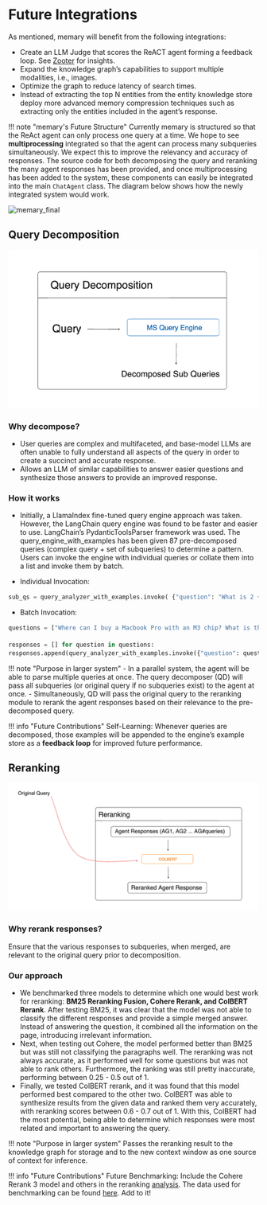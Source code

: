 # Future Integrations 

As mentioned, memary will benefit from the following integrations:

- Create an LLM Judge that scores the ReACT agent forming a feedback loop. See [Zooter](https://arxiv.org/abs/2311.08692) for insights.
- Expand the knowledge graph’s capabilities to support multiple modalities, i.e., images.
- Optimize the graph to reduce latency of search times.
- Instead of extracting the top N entities from the entity knowledge store deploy more advanced memory compression techniques such as extracting only the entities included in the agent’s response.

!!! note "memary's Future Structure" 
    Currently memary is structured so that the ReAct agent can only process one query at a time. We hope to see **multiprocessing** integrated so that the agent can process many subqueries simultaneously. We expect this to improve the relevancy and accuracy of responses. The source code for both decomposing the query and reranking the many agent responses has been provided, and once multiprocessing has been added to the system, these components can easily be integrated into the main `ChatAgent` class. The diagram below shows how the newly integrated system would work.

![memary_final](https://github.com/kingjulio8238/memary/blob/main/diagrams/final.png?raw=true) 

## Query Decomposition 
![QD](https://github.com/kingjulio8238/memary/blob/main/diagrams/query_decomposition.png?raw=true) 

### Why decompose? 
- User queries are complex and multifaceted, and base-model LLMs are often unable to fully understand all aspects of the query in order to create a succinct and accurate response.
- Allows an LLM of similar capabilities to answer easier questions and synthesize those answers to provide an improved response.

### How it works 
- Initially, a LlamaIndex fine-tuned query engine approach was taken. However, the LangChain query engine was found to be faster and easier to use. LangChain’s PydanticToolsParser framework was used. The query_engine_with_examples has been given 87 pre-decomposed queries (complex query + set of subqueries) to determine a pattern. Users can invoke the engine with individual queries or collate them into a list and invoke them by batch.

- Individual Invocation: 
``` py title="Individual decomposition" 
sub_qs = query_analyzer_with_examples.invoke( {"question": "What is 2 + 2? Why is it not 3?"} )
```

- Batch Invocation:
``` py title="Batch decomposition" 
questions = ["Where can I buy a Macbook Pro with an M3 chip? What is the difference to the M2 chip? How much more expensive is  the M3?", "How can I buy tickets to the upcoming NBA game? What is the price of lower bowl seats versus nosebleeds? What is the view like at either seat?", "Between a Macbook and a Windows machine, which is better for systems engineering? Which chips are most ideal? What is the price difference between the two?",] 

responses = [] for question in questions: 
responses.append(query_analyzer_with_examples.invoke({"question": question}))
```

!!! note "Purpose in larger system"
    - In a parallel system, the agent will be able to parse multiple queries at once. The query decomposer (QD) will pass all subqueries (or original query if no subqueries exist) to the agent at once.
    - Simultaneously, QD will pass the original query to the reranking module to rerank the agent responses based on their relevance to the pre-decomposed query.

!!! info "Future Contributions"
    Self-Learning: Whenever queries are decomposed, those examples will be appended to the engine’s example store as a **feedback loop** for improved future performance.

## Reranking 
![reranking](https://github.com/kingjulio8238/memary/blob/main/diagrams/reranking_diagram.png?raw=true) 

### Why rerank responses? 
Ensure that the various responses to subqueries, when merged, are relevant to the original query prior to decomposition.

### Our approach 
- We benchmarked three models to determine which one would best work for reranking: **BM25 Reranking Fusion, Cohere Rerank, and ColBERT Rerank**. After testing BM25, it was clear that the model was not able to classify the different responses and provide a simple merged answer. Instead of answering the question, it combined all the information on the page, introducing irrelevant information.
- Next, when testing out Cohere, the model performed better than BM25 but was still not classifying the paragraphs well. The reranking was not always accurate, as it performed well for some questions but was not able to rank others. Furthermore, the ranking was still pretty inaccurate, performing between 0.25 - 0.5 out of 1.
- Finally, we tested ColBERT rerank, and it was found that this model performed best compared to the other two. ColBERT was able to synthesize results from the given data and ranked them very accurately, with reranking scores between 0.6 - 0.7 out of 1. With this, ColBERT had the most potential, being able to determine which responses were most related and important to answering the query.

!!! note "Purpose in larger system"
    Passes the reranking result to the knowledge graph for storage and to the new context window as one source of context for inference.

!!! info "Future Contributions"
    Future Benchmarking: Include the Cohere Rerank 3 model and others in the reranking [analysis](https://docs.google.com/document/d/1gHzvgktqnHcg7wbIuKHr6W5NMYk6UVlJkRQfSqzk9e4/edit). The data used for benchmarking can be found [here](https://docs.google.com/document/d/1knfJRsoEzjKziilmF_ZwSwMRBvYbF0yNlRdpDteDiW4/edit?usp=sharing). Add to it!


